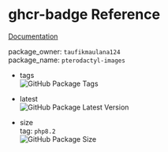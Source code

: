 # ghcr-badge Reference

[Documentation](https://github.com/eggplants/ghcr-badge?tab=readme-ov-file#available-paths)

package_owner: `taufikmaulana124` \
package_name: `pterodactyl-images`

- tags \
![GitHub Package Tags](https://ghcr-badge.egpl.dev/taufikmaulana405/pterodactyl-images/tags)

- latest \
![GitHub Package Latest Version](https://ghcr-badge.egpl.dev/taufikmaulana405/pterodactyl-images/latest_tag)

- size \
tag: `php8.2` \
![GitHub Package Size](https://ghcr-badge.egpl.dev/taufikmaulana405/pterodactyl-images/size?color=%2344cc11&tag=php8.2)
